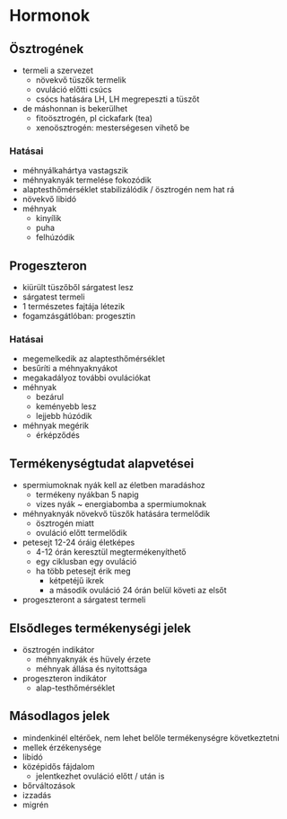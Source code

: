 # Hormonok

## Ösztrogének

- termeli a szervezet
	- növekvő tüszők termelik
	- ovuláció előtti csúcs
	- csócs hatására LH, LH megrepeszti a tüszőt
- de máshonnan is bekerülhet
	- fitoösztrogén, pl cickafark (tea)
	- xenoösztrogén: mesterségesen vihető be

### Hatásai

- méhnyálkahártya vastagszik
- méhnyaknyák termelése fokozódik
- alaptesthőmérséklet stabilizálódik / ösztrogén nem hat rá
- növekvő libidó
- méhnyak 
	- kinyílik
	- puha
	- felhúzódik

## Progeszteron

- kiürült tüszőből sárgatest lesz
- sárgatest termeli
- 1 természetes fajtája létezik
- fogamzásgátlóban: progesztin

### Hatásai

- megemelkedik az alaptesthőmérséklet
- besűríti a méhnyaknyákot
- megakadályoz további ovulációkat
- méhnyak 
	- bezárul
	- keményebb lesz
	- lejjebb húzódik
- méhnyak megérik
	- érképződés

## Termékenységtudat alapvetései

- spermiumoknak nyák kell az életben maradáshoz
	- termékeny nyákban 5 napig
	- vizes nyák ~ energiabomba a spermiumoknak
- méhnyaknyák növekvő tüszők hatására termelődik
	- ösztrogén miatt
	- ovuláció előtt termelődik
- petesejt 12-24 óráig életképes
	- 4-12 órán keresztül megtermékenyíthető
	- egy ciklusban egy ovuláció
	- ha több petesejt érik meg
		- kétpetéjű ikrek
		- a második ovuláció 24 órán belül követi az elsőt
- progeszteront a sárgatest termeli

## Elsődleges termékenységi jelek

- ösztrogén indikátor
	- méhnyaknyák és hüvely érzete
	- méhnyak állása és nyitottsága
- progeszteron indikátor
	- alap-testhőmérséklet

## Másodlagos jelek

- mindenkinél eltérőek, nem lehet belőle termékenységre következtetni
- mellek érzékenysége
- libidó
- középidős fájdalom
	- jelentkezhet ovuláció előtt / után is
- bőrváltozások
- izzadás
- migrén
